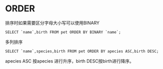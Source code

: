 # ORDER

排序时如果需要区分字母大小写可以使用BINARY
```
SELECT `name`,birth FROM pet ORDER BY BINARY `name`;
```

多列排序

```
SELECT `name`,species,birth FROM pet ORDER BY apecies ASC,birth DESC;
```
apecies ASC 按apecies 进行升序，birth DESC按birth进行降序。